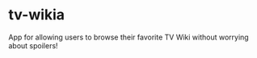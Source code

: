 tv-wikia
========

App for allowing users to browse their favorite TV Wiki without worrying about spoilers!
